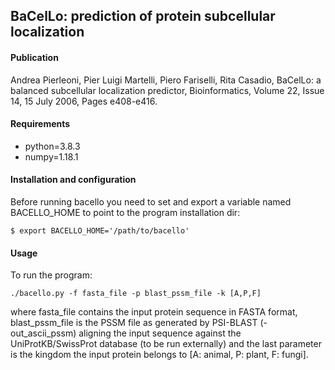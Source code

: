 ## BaCelLo: prediction of protein subcellular localization

#### Publication

Andrea Pierleoni, Pier Luigi Martelli, Piero Fariselli, Rita Casadio, BaCelLo: a balanced subcellular localization predictor, Bioinformatics, Volume 22, Issue 14, 15 July 2006, Pages e408-e416.

#### Requirements
- python=3.8.3
- numpy=1.18.1

#### Installation and configuration

Before running bacello you need to set and export a variable named BACELLO_HOME to point to the program installation dir:
```
$ export BACELLO_HOME='/path/to/bacello'
```

#### Usage

To run the program:

```
./bacello.py -f fasta_file -p blast_pssm_file -k [A,P,F]

```

where fasta_file contains the input protein sequence in FASTA format, blast_pssm_file is the PSSM file as generated by PSI-BLAST (-out_ascii_pssm) aligning the input sequence against the UniProtKB/SwissProt database (to be run externally) and the last parameter is the kingdom the input protein belongs to [A: animal, P: plant, F: fungi].
